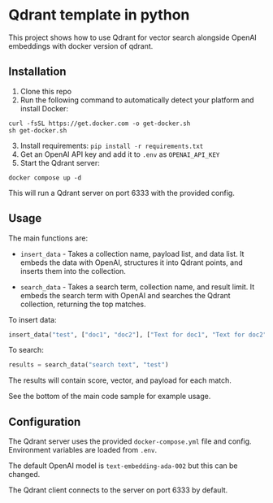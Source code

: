 # Qdrant template in python

This project shows how to use Qdrant for vector search alongside OpenAI embeddings with docker version of qdrant.

## Installation

1. Clone this repo
2. Run the following command to automatically detect your platform and install Docker:
```
curl -fsSL https://get.docker.com -o get-docker.sh
sh get-docker.sh
```
3. Install requirements: `pip install -r requirements.txt`
4. Get an OpenAI API key and add it to `.env` as `OPENAI_API_KEY`
5. Start the Qdrant server:

```
docker compose up -d
```

This will run a Qdrant server on port 6333 with the provided config. 

## Usage

The main functions are:

- `insert_data` - Takes a collection name, payload list, and data list. It embeds the data with OpenAI, structures it into Qdrant points, and inserts them into the collection.

- `search_data` - Takes a search term, collection name, and result limit. It embeds the search term with OpenAI and searches the Qdrant collection, returning the top matches.

To insert data:

```python
insert_data("test", ["doc1", "doc2"], ["Text for doc1", "Text for doc2"]) 
```

To search:

```python
results = search_data("search text", "test")
```

The results will contain score, vector, and payload for each match.

See the bottom of the main code sample for example usage.

## Configuration

The Qdrant server uses the provided `docker-compose.yml` file and config. Environment variables are loaded from `.env`.

The default OpenAI model is `text-embedding-ada-002` but this can be changed.

The Qdrant client connects to the server on port 6333 by default.
